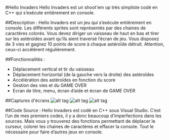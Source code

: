 #Hello Invaders
Hello Invaders est un shoot'em up très simpliste codé en C++ qui s’exécute entièrement en console.

##Description :
Hello Invaders est un jeu qui s’exécute entièrement en console. Les différents sprites sont représentés par des chaines de caractères colorés. Vous devez diriger un vaisseau de haut en bas et tirer sur les astéroïdes avant qu’ils aient traversé l’écran de jeu. Vous disposez de 3 vies et gagnez 10 points de score à chaque astéroïde détruit. Attention, ceux-ci accélèrent régulièrement.

##Fonctionnalités :
- Déplacement vertical et tir du vaisseau
- Déplacement horizontal (de la gauche vers la droite) des astéroïdes
- Accélération des astéroïdes en fonction du score
- Gestion des vies et du GAME OVER
- Ecran de titre, menu, écran d’aide et écran de GAME OVER

##Captures d'écrans
![alt tag](http://cerf-de-pixel.fr/wp-content/uploads/1-Hello-Invaders.png)
![alt tag](http://cerf-de-pixel.fr/wp-content/uploads/2-Hello-Invaders.png)
![alt tag](http://cerf-de-pixel.fr/wp-content/uploads/3-Hello-Invaders.png)

##Code Source :
Hello Invaders est codé en C++ sous Visual Studio. C’est l’un de mes premiers codes, il y a donc beaucoup d’imperfections dans les sources. Mais vous y trouverez des fonctions permettant de déplacer le curseur, colorer les chaines de caractères et effacer la console. Tout le nécessaire pour faire d’autres jeux en console.
